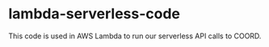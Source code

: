# lambda-serverless-code

This code is used in AWS Lambda to run our serverless API calls to COORD. 
